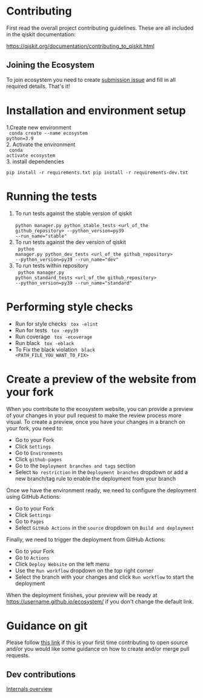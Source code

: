 # Contributing

First read the overall project contributing guidelines. These are all
included in the qiskit documentation:

https://qiskit.org/documentation/contributing_to_qiskit.html

## Joining the Ecosystem
To join ecosystem you need to create 
[submission issue](https://github.com/qiskit-community/ecosystem/issues/new?labels=&template=submission.yml&title=%5BSubmission%5D%3A+) 
and fill in all required details. That's it!


# Installation and environment setup 
1.Create new environment   <br/>
<code> conda create --name ecosystem python=3.9  </code> <br/> 
2. Activate the environment  <br/>
<code> conda activate ecosystem  </code> <br/> 
3. install dependencies  <br/>
<code>
pip install -r requirements.txt
pip install -r requirements-dev.txt
</code> 


# Running the tests
1. To run tests against the stable version of qiskit  <br/>
<code> python manager.py python_stable_tests <url_of_the github_repository> --python_version=py39 --run_name="stable"</code>
2. To run tests against the dev version of qiskit  <br/>
<code> python manager.py  python_dev_tests  <url_of_the github_repository> --python_version=py39 --run_name="dev"</code>
3. To run tests within repository  <br/>
<code> python manager.py python_standard_tests <url_of_the github_repository> --python_version=py39 --run_name="standard"</code>

# Performing style checks
- Run for style checks 
  <code> tox -elint </code>
- Run for tests 
  <code> tox -epy39 </code>
- Run coverage 
  <code> tox -ecoverage </code>
- Run black 
   <code> tox -eblack </code>
- To Fix the black violation  <code> black <PATH_FILE_YOU_WANT_TO_FIX> </code>

# Create a preview of the website from your fork

When you contribute to the ecosystem website, you can provide a preview of your changes in your pull request to make the review process more visual. To create a preview, once you have your changes in a branch on your fork, you need to:
- Go to your Fork
- Click `Settings`
- Go to `Environments`
- Click `github-pages`
- Go to the `Deployment branches and tags` section
- Select `No restriction` in the `Deployment branches` dropdown or add a new branch/tag rule to enable the deployment from your branch

Once we have the environment ready, we need to configure the deployment using GitHub Actions:

- Go to your Fork
- Click `Settings`
- Go to `Pages`
- Select `GitHub Actions` in the `source` dropdown on `Build and deployment`

Finally, we need to trigger the deployment from GitHub Actions:
- Go to your Fork
- Go to `Actions`
- Click `Deploy Website` on the left menu
- Use the `Run workflow` dropdown on the top right corner
- Select the branch with your changes and click `Run workflow` to start the deployment

When the deployment finishes, your preview will be ready at https://username.github.io/ecosystem/ if you don't change the default link.

# Guidance on git
Please follow [this link](./docs/git-guidance.md) if this is your first time contributing to open source and/or you would like some guidance on how to create and/or merge
pull requests.
        

## Dev contributions
[Internals overview](./docs/project_overview.md)
